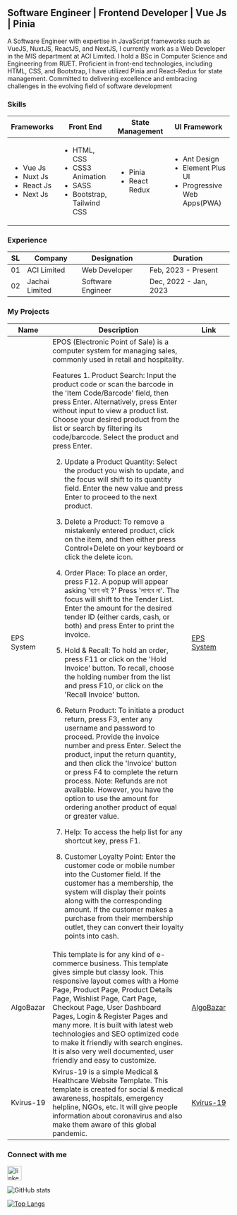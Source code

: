 <h2>Software Engineer | Frontend Developer | Vue Js | Pinia</h2>
<p>A Software Engineer with expertise in JavaScript frameworks such as VueJS, NuxtJS, ReactJS, and NextJS, I currently work as a Web Developer in the MIS department at ACI Limited. I hold a BSc in Computer Science and Engineering from RUET. Proficient in front-end technologies, including HTML, CSS, and Bootstrap, I have utilized Pinia and React-Redux for state management. Committed to delivering excellence and embracing challenges in the evolving field of software development</p>
<h3>Skills</h3>
<table>
    <thead>
        <tr>
            <th>Frameworks</th>
            <th>Front End</th>
            <th>State Management</th>
            <th>UI Framework</th>
        </tr>
    </thead>
    <tbody>
        <tr>
            <td>
                <ul>
                    <li>Vue Js</li>
                    <li>Nuxt Js</li>
                    <li>React Js</li>
                    <li>Next Js</li>
                </ul>
            </td>
            <td>
                <ul>
                     <li>HTML, CSS</li>
                     <li>CSS3 Animation</li>
                     <li>SASS</li>
                     <li>Bootstrap, Tailwind CSS</li>
                </ul>
            </td>
            <td>
                <ul>
                    <li>Pinia</li>
                    <li>React Redux</li>
                </ul>
            </td>
            <td>
                <ul>
                    <li>Ant Design</li>
                    <li>Element Plus UI</li>
                    <li>Progressive Web Apps(PWA)</li>
                </ul>
            </td>
        </tr>
    </tbody>
</table>
<h3>Experience</h3>
<table>
    <thead>
        <tr>
            <th>SL</th>
            <th>Company</th>
            <th>Designation</th>
            <th>Duration</th>
        </tr>
    </thead>
    <tbody>
        <tr>
            <td>01</td>
            <td>ACI Limited</td>
            <td>Web Developer</td>
            <td>Feb, 2023 - Present</td>
        </tr>
         <tr>
            <td>02</td>
            <td>Jachai Limited</td>
            <td>Software Engineer</td>
            <td>Dec, 2022 - Jan, 2023</td>
        </tr>
    </tbody>
</table>
<h3>My Projects</h3>
<table>
    <thead>
        <tr>
            <th>Name</th>
            <th>Description</th>
            <th>Link</th>
        </tr>
    </thead>
    <tbody>
        <tr>
            <td>EPS System</td>
            <td>EPOS (Electronic Point of Sale) is a computer system for managing sales, commonly used in retail and hospitality. 
            <p>Features
1. Product Search: Input the product code or scan the barcode in the 'Item Code/Barcode' field, then press Enter. Alternatively, press Enter without input to view a product list. Choose your desired product from the list or search by filtering its code/barcode. Select the product and press Enter.

2. Update a Product Quantity: Select the product you wish to update, and the focus will shift to its quantity field. Enter the new value and press Enter to proceed to the next product.

3. Delete a Product: To remove a mistakenly entered product, click on the item, and then either press Control+Delete on your keyboard or click the delete icon.

4. Order Place: To place an order, press F12. A popup will appear asking 'ব্যাগ কই ?' Press 'লাগবে না'. The focus will shift to the Tender List. Enter the amount for the desired tender ID (either cards, cash, or both) and press Enter to print the invoice.

5. Hold & Recall: To hold an order, press F11 or click on the 'Hold Invoice' button. To recall, choose the holding number from the list and press F10, or click on the 'Recall Invoice' button.

6. Return Product: To initiate a product return, press F3, enter any username and password to proceed. Provide the invoice number and press Enter. Select the product, input the return quantity, and then click the 'Invoice' button or press F4 to complete the return process. 
Note: Refunds are not available. However, you have the option to use the amount for ordering another product of equal or greater value.

7. Help: To access the help list for any shortcut key, press F1.

8. Customer Loyalty Point: Enter the customer code or mobile number into the Customer field. If the customer has a membership, the system will display their points along with the corresponding amount. If the customer makes a purchase from their membership outlet, they can convert their loyalty points into cash.</p>
            </td>
            <td><a href="https://app.acibd.com/eps/">EPS System</a></td>
        </tr>
        <tr>
            <td>AlgoBazar</td>
            <td>This template is for any kind of e-commerce business. This template gives simple but classy look. This responsive layout comes with a
                Home Page, Product Page, Product Details Page, Wishlist Page, Cart Page, Checkout Page, User
                Dashboard Pages, Login & Register Pages and many more. It is built with latest web technologies and
                SEO optimized code to make it friendly with search engines. It is also very well documented, user
                friendly and easy to customize.</td>
            <td><a href="https://algobazaar.netlify.app/">AlgoBazar</a></td>
        </tr>
        <tr>
            <td>Kvirus-19</td>
            <td>Kvirus-19 is a simple Medical & Healthcare Website Template. This template is created for social &
                medical awareness, hospitals, emergency helpline, NGOs, etc. It will give people information about
                coronavirus and also make them aware of this global pandemic.</td>
            <td><a href="https://kvirus.netlify.app/">Kvirus-19</a></td>
        </tr>
    </tbody>
</table>
<h3>Connect with me</h3>
<p>
    <a href="https://www.linkedin.com/in/subrinalisa14/" title="LinkedIn">
        <img
            src="https://cdn-icons-png.flaticon.com/256/174/174857.png"
            width="32" alt="linkedin" />
    </a>
</p>

![GitHub stats](https://github-readme-stats.vercel.app/api?username=subrinalisa&show_icons=true) 

[![Top Langs](https://github-readme-stats.vercel.app/api/top-langs/?username=subrinalisa)](https://github.com/anuraghazra/github-readme-stats) 



